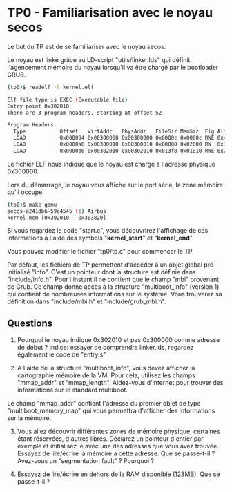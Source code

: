 # TP0 - Familiarisation avec le noyau secos

Le but du TP est de se familiariser avec le noyau secos.

Le noyau est linké grâce au LD-script "utils/linker.lds" qui définit l'agencement mémoire du noyau lorsqu'il va être chargé par le bootloader GRUB.

```bash
(tp0)$ readelf -l kernel.elf

Elf file type is EXEC (Executable file)
Entry point 0x302010
There are 3 program headers, starting at offset 52

Program Headers:
  Type           Offset   VirtAddr   PhysAddr   FileSiz MemSiz  Flg Align
  LOAD           0x000094 0x00300000 0x00300000 0x0000c 0x0000c RWE 0x4
  LOAD           0x0000a0 0x00300010 0x00300010 0x00000 0x02000 RW  0x10
  LOAD           0x0000b0 0x00302010 0x00302010 0x013f8 0x01810 RWE 0x20
```

Le fichier ELF nous indique que le noyau est chargé à l'adresse physique 0x300000.

Lors du démarrage, le noyau vous affiche sur le port série, la zone mémoire qu'il occupe:

```bash
(tp0)$ make qemu
secos-a241db6-59e4545 (c) Airbus
kernel mem [0x302010 - 0x303820]
```

Si vous regardez le code "start.c", vous découvrirez l'affichage de ces informations à l'aide des symbols "__kernel_start__" et "__kernel_end__".

Vous pouvez modifier le fichier "tp0/tp.c" pour commencer le TP.

Par défaut, les fichiers de TP permettent d'accéder à un objet global pré-initialisé "info". C'est un pointeur dont la structure est définie dans "include/info.h". Pour l'instant il ne contient que le champ "mbi" provenant de Grub. Ce champ donne accès à la structure "multiboot_info" (version 1) qui contient de nombreuses informations sur le système. Vous trouverez sa définition dans "include/mbi.h" et "include/grub_mbi.h".


## Questions

1. Pourquoi le noyau indique 0x302010 et pas 0x300000 comme adresse de début ? Indice: essayer de comprendre linker.lds, regardez également le code de "entry.s"

2. A l'aide de la structure "multiboot_info", vous devez afficher la cartographie mémoire de la VM. Pour cela, utilisez les champs "mmap_addr" et "mmap_length". Aidez-vous d'internet pour trouver des informations sur le standard multiboot.

Le champ "mmap_addr" contient l'adresse du premier objet de type "multiboot_memory_map" qui vous permettra d'afficher des informations sur la mémoire.

3. Vous allez découvrir différentes zones de mémoire physique, certaines étant réservées, d'autres libres. Déclarez un pointeur d'entier par exemple et initialisez le avec une des adresses que vous avez trouvée. Essayez de lire/écrire la mémoire à cette adresse. Que se passe-t-il ? Avez-vous un "segmentation fault" ? Pourquoi ?

4. Essayez de lire/écrire en dehors de la RAM disponible (128MB). Que se passe-t-il ?

